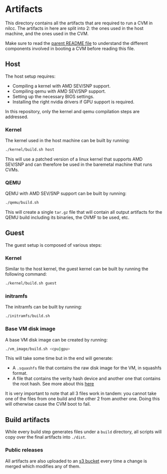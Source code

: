 # Artifacts

This directory contains all the artifacts that are required to run a CVM in nilcc. The artifacts in here are split into 
2: the ones used in the host machine, and the ones used in the CVM.

Make sure to read the [parent README file](../README.md) to understand the different components involved in booting a 
CVM before reading this file.

## Host

The host setup requires:

* Compiling a kernel with AMD SEV/SNP support.
* Compiling qemu with AMD SEV/SNP support.
* Setting up the necessary BIOS settings.
* Installing the right nvidia drivers if GPU support is required.

In this repository, only the kernel and qemu compilation steps are addressed.

### Kernel

The kernel used in the host machine can be built by running:

```bash
./kernel/build.sh host
```

This will use a patched version of a linux kernel that supports AMD SEV/SNP and can therefore be used in the baremetal 
machine that runs CVMs.

### QEMU

QEMU with AMD SEV/SNP support can be built by running:

```bash
./qemu/build.sh
```

This will create a single `tar.gz` file that will contain all output artifacts for the QEMU build including its 
binaries, the OVMF to be used, etc.

## Guest

The guest setup is composed of various steps:

### Kernel

Similar to the host kernel, the guest kernel can be built by running the following command:

```bash
./kernel/build.sh guest
```

### initramfs

The initramfs can be built by running:

```bash
./initramfs/build.sh
```

### Base VM disk image

A base VM disk image can be created by running:

```bash
./vm_image/build.sh <cpu|gpu>
```

This will take some time but in the end will generate:

* A `.squashfs` file that contains the raw disk image for the VM, in squashfs format.
* A file that contains the verity hash device and another one that contains the root hash. See more about this 
[here](../README.md#dm-verity)

It is very important to note that all 3 files work in tandem: you cannot take one of the files from one build and the 
other 2 from another one. Doing this will otherwise cause the CVM boot to fail.

## Build artifacts

While every build step generates files under a `build` directory, all scripts will copy over the final artifacts into 
`./dist`.

### Public releases

All artifacts are also uploaded to an [s3 bucket](https://nilcc.s3.eu-west-1.amazonaws.com/) every time a change is 
merged which modifies any of them.
